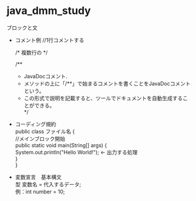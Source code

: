 # java_dmm_study

ブロックと文
- コメント例
  //1行コメントする
  
  /*
  複数行の
  */
  
  /**
   * JavaDocコメント.
   * メソッドの上に「/**」で始まるコメントを書くことをJavaDocコメントという。
   * この形式で説明を記載すると、ツールでドキュメントを自動生成することができる。  
  */

- コーディング規約  
  public class  ファイル名 {  
  //メインブロック開始  
    public static void main(String[] args) {  
    System.out.println("Hello World!");   ← 出力する処理  
    }  
  }
- 変数宣言　基本構文  
型 変数名 = 代入するデータ;  
例：int number = 10;  


